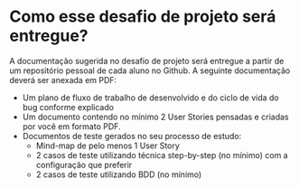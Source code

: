 # Como esse desafio de projeto será entregue?
A documentação sugerida no desafio de projeto será entregue a partir de um repositório pessoal de cada aluno no Github.
A seguinte documentação deverá ser anexada em PDF:
- Um plano de fluxo de trabalho de desenvolvido e do ciclo de vida do bug conforme explicado
- Um documento contendo no mínimo 2 User Stories pensadas e criadas por você em formato PDF.
- Documentos de teste gerados no seu processo de estudo:
  - Mind-map de pelo menos 1 User Story
  - 2 casos de teste utilizando técnica step-by-step (no mínimo) com a configuração que preferir
  - 2 casos de teste utilizando BDD (no mínimo)
